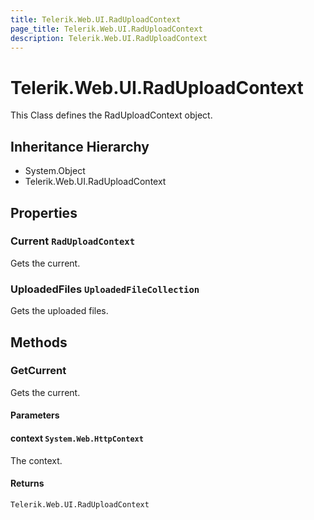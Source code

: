```yaml
---
title: Telerik.Web.UI.RadUploadContext
page_title: Telerik.Web.UI.RadUploadContext
description: Telerik.Web.UI.RadUploadContext
---
```


# Telerik.Web.UI.RadUploadContext

This Class defines the RadUploadContext object.

## Inheritance Hierarchy

* System.Object
* Telerik.Web.UI.RadUploadContext

## Properties

###  Current `RadUploadContext`

Gets the current.

###  UploadedFiles `UploadedFileCollection`

Gets the uploaded files.

## Methods

###  GetCurrent

Gets the current.

#### Parameters

#### context `System.Web.HttpContext`

The context.

#### Returns

`Telerik.Web.UI.RadUploadContext` 

